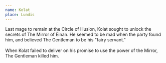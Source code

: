 ```yaml
---
name: Kolat
place: Lundis
---
```

Last mage to remain at the Circle of Illusion, Kolat sought to unlock the secrets of The Mirror of Einan. He seemed to be mad when the party found him, and believed The Gentleman to be his "fairy servant." 
<br><br>
When Kolat failed to deliver on his promise to use the power of the Mirror, The Gentleman killed him. 